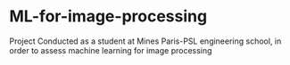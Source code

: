 # ML-for-image-processing
Project Conducted as a student at Mines Paris-PSL engineering school, in order to assess machine learning for image processing 
